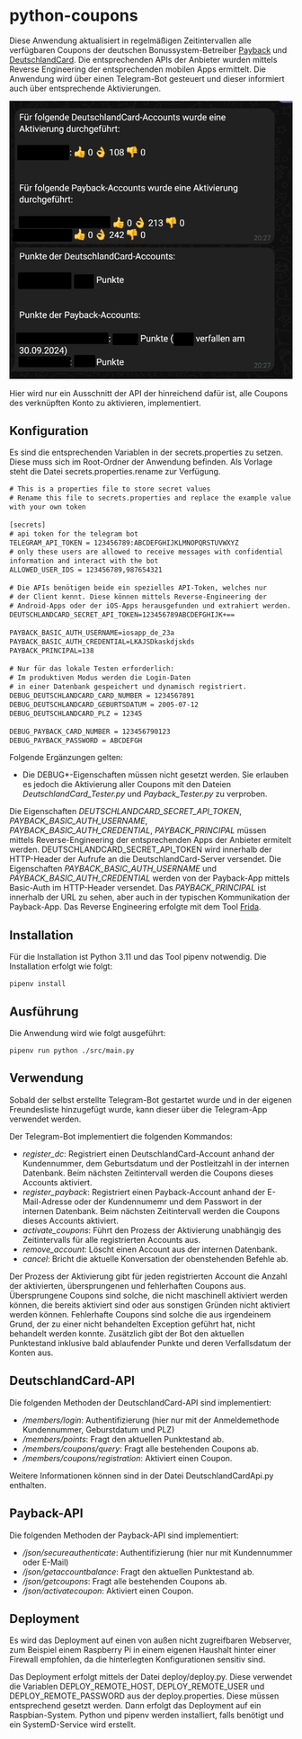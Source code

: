 # python-coupons

Diese Anwendung aktualisiert in regelmäßigen Zeitintervallen alle verfügbaren Coupons der deutschen Bonussystem-Betreiber [Payback](https://de.wikipedia.org/wiki/Payback_(Bonusprogramm)) und [DeutschlandCard](https://de.wikipedia.org/wiki/DeutschlandCard). 
Die entsprechenden APIs der Anbieter wurden mittels Reverse Engineering der entsprechenden mobilen Apps ermittelt. Die Anwendung wird über einen Telegram-Bot gesteuert und dieser informiert auch über entsprechende Aktivierungen. 

![TelegramMessage.png](docs/TelegramMessage.png)

Hier wird nur ein Ausschnitt der API der hinreichend dafür ist, alle Coupons des verknüpften Konto zu aktivieren, implementiert. 


## Konfiguration

Es sind die entsprechenden Variablen in der secrets.properties zu setzen. Diese muss sich im Root-Ordner der Anwendung befinden. Als Vorlage steht die Datei secrets.properties.rename zur Verfügung.

```
# This is a properties file to store secret values
# Rename this file to secrets.properties and replace the example value with your own token

[secrets]
# api token for the telegram bot
TELEGRAM_API_TOKEN = 123456789:ABCDEFGHIJKLMNOPQRSTUVWXYZ
# only these users are allowed to receive messages with confidential information and interact with the bot
ALLOWED_USER_IDS = 123456789,987654321

# Die APIs benötigen beide ein spezielles API-Token, welches nur
# der Client kennt. Diese können mittels Reverse-Engineering der
# Android-Apps oder der iOS-Apps herausgefunden und extrahiert werden.
DEUTSCHLANDCARD_SECRET_API_TOKEN=123456789ABCDEFGHIJK+==

PAYBACK_BASIC_AUTH_USERNAME=iosapp_de_23a
PAYBACK_BASIC_AUTH_CREDENTIAL=LKAJSDkaskdjskds
PAYBACK_PRINCIPAL=138

# Nur für das lokale Testen erforderlich:
# Im produktiven Modus werden die Login-Daten
# in einer Datenbank gespeichert und dynamisch registriert.
DEBUG_DEUTSCHLANDCARD_CARD_NUMBER = 1234567891
DEBUG_DEUTSCHLANDCARD_GEBURTSDATUM = 2005-07-12
DEBUG_DEUTSCHLANDCARD_PLZ = 12345

DEBUG_PAYBACK_CARD_NUMBER = 123456790123
DEBUG_PAYBACK_PASSWORD = ABCDEFGH
```

Folgende Ergänzungen gelten:

- Die DEBUG*-Eigenschaften müssen nicht gesetzt werden. Sie erlauben es jedoch die Aktivierung aller Coupons mit den Dateien *DeutschlandCard_Tester.py* und *Payback_Tester.py* zu verproben. 

Die Eigenschaften *DEUTSCHLANDCARD_SECRET_API_TOKEN*, *PAYBACK_BASIC_AUTH_USERNAME*, *PAYBACK_BASIC_AUTH_CREDENTIAL*, *PAYBACK_PRINCIPAL* müssen mittels Reverse-Engineering der entsprechenden Apps der Anbieter ermitelt werden. DEUTSCHLANDCARD_SECRET_API_TOKEN wird innerhalb der HTTP-Header der Aufrufe an die DeutschlandCard-Server versendet. Die Eigenschaften *PAYBACK_BASIC_AUTH_USERNAME* und *PAYBACK_BASIC_AUTH_CREDENTIAL* werden von der Payback-App mittels Basic-Auth im HTTP-Header versendet. Das *PAYBACK_PRINCIPAL* ist innerhalb der URL zu sehen, aber auch in der typischen Kommunikation der Payback-App. Das Reverse Engineering erfolgte mit dem Tool [Frida](https://frida.re/docs/ios/).

## Installation
Für die Installation ist Python 3.11 und das Tool pipenv notwendig. Die Installation erfolgt wie folgt:

```
pipenv install
```

## Ausführung
Die Anwendung wird wie folgt ausgeführt:

```
pipenv run python ./src/main.py
```

## Verwendung
Sobald der selbst erstellte Telegram-Bot gestartet wurde und in der eigenen Freundesliste hinzugefügt wurde, kann dieser über die Telegram-App verwendet werden. 

Der Telegram-Bot implementiert die folgenden Kommandos:

 - *register_dc*: Registriert einen DeutschlandCard-Account anhand der Kundennummer, dem Geburtsdatum und der Postleitzahl in der internen Datenbank. Beim nächsten Zeitintervall werden die Coupons dieses Accounts aktiviert.
 - *register_payback*: Registriert einen Payback-Account anhand der E-Mail-Adresse oder der Kundennumemr und dem Passwort in der internen Datenbank. Beim nächsten Zeitintervall werden die Coupons dieses Accounts aktiviert.
 - *activate_coupons*: Führt den Prozess der Aktivierung unabhängig des Zeitintervalls für alle registrierten Accounts aus.
 - *remove_account*: Löscht einen Account aus der internen Datenbank.
 - *cancel*: Bricht die aktuelle Konversation der obenstehenden Befehle ab.

Der Prozess der Aktivierung gibt für jeden registrierten Account die Anzahl der aktivierten, übersprungenen und fehlerhaften Coupons aus. Übersprungene Coupons sind solche, die nicht maschinell aktiviert werden können, die bereits aktiviert sind oder aus sonstigen Gründen nicht aktiviert werden können. Fehlerhafte Coupons sind solche die aus irgendeinem Grund, der zu einer nicht behandelten Exception geführt hat, nicht behandelt werden konnte. Zusätzlich gibt der Bot den aktuellen Punktestand inklusive bald ablaufender Punkte und deren Verfallsdatum der Konten aus.

## DeutschlandCard-API

Die folgenden Methoden der DeutschlandCard-API sind implementiert:

 - */members/login*: Authentifizierung (hier nur mit der Anmeldemethode Kundennummer, Geburstdatum und PLZ)
 - */members/points*: Fragt den aktuellen Punktestand ab.
 - */members/coupons/query*: Fragt alle bestehenden Coupons ab.
 - */members/coupons/registration*: Aktiviert einen Coupon.

Weitere Informationen können sind in der Datei DeutschlandCardApi.py enthalten.

## Payback-API

Die folgenden Methoden der Payback-API sind implementiert:

 - */json/secureauthenticate*: Authentifizierung (hier nur mit Kundennummer oder E-Mail)
 - */json/getaccountbalance*: Fragt den aktuellen Punktestand ab.
 - */json/getcoupons*: Fragt alle bestehenden Coupons ab.
 - */json/activatecoupon*: Aktiviert einen Coupon.

## Deployment
Es wird das Deployment auf einen von außen nicht zugreifbaren Webserver, zum Beispiel einem Raspberry Pi in einem eigenen Haushalt hinter einer Firewall empfohlen, da die hinterlegten Konfigurationen sensitiv sind. 

Das Deployment erfolgt mittels der Datei deploy/deploy.py. Diese verwendet die Variablen DEPLOY_REMOTE_HOST, DEPLOY_REMOTE_USER und DEPLOY_REMOTE_PASSWORD aus der deploy.properties. Diese müssen entsprechend gesetzt werden. Dann erfolgt das Deployment auf ein Raspbian-System. Python und pipenv werden installiert, falls benötigt und ein SystemD-Service wird erstellt.


